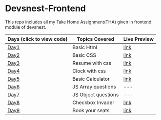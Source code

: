 # Devsnest-Frontend

This repo includes all my Take Home Assignment(THA) given in frontend module of devsnest.

| Days (click to view code)         | Topics Covered      | Live Preview                                                                 |
| --------------------------------- | ------------------- | ---------------------------------------------------------------------------- |
| [Day1](./day-01)                  | Basic Html          | [link](https://vinitpal.github.io/Devsnest-Frontend/day-01/index.html)       |
| [Day2](./day-02)                  | Basic CSS           | [link](https://vinitpal.github.io/Devsnest-Frontend/day-02)                  |
| [Day3](./day-03)                  | Resume with css     | [link](https://vinitpal.github.io/Devsnest-Frontend/day-03)                  |
| [Day4](./day-04)                  | Clock with css      | [link](https://vinitpal.github.io/Devsnest-Frontend/day-04)                  |
| [Day5](./day-05/basic_calculator) | Basic Calculator    | [link](https://vinitpal.github.io/Devsnest-Frontend/day-05/basic_calculator) |
| [Day6](./day-06)                  | JS Array questions  | ---                                                                          |
| [Day7](./day-07)                  | JS Object questions | ---                                                                          |
| [Day8](./day-08)                  | Checkbox Invader    | [link](https://vinitpal.github.io/Devsnest-Frontend/day-08)                  |
| [Day9](./day-09)                  | Book your seats     | [link](https://vinitpal.github.io/Devsnest-Frontend/day-09/index.html)       |
